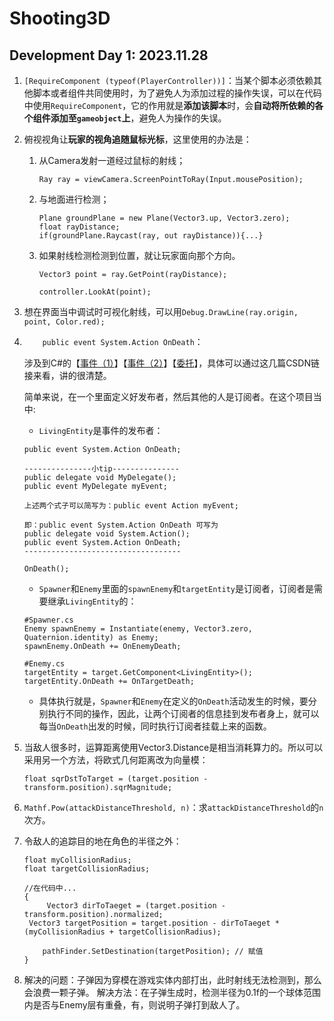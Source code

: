 # Shooting3D

## Development Day 1: 2023.11.28

1. `[RequireComponent (typeof(PlayerController))]`：当某个脚本必须依赖其他脚本或者组件共同使用时，为了避免人为添加过程的操作失误，可以在代码中使用`RequireComponent`，它的作用就是**添加该脚本**时，会**自动将所依赖的各个组件添加至`gameobject`上**，避免人为操作的失误。

2. 俯视视角让**玩家的视角追随鼠标光标**，这里使用的办法是：
   1. 从Camera发射一道经过鼠标的射线；

      ```
      Ray ray = viewCamera.ScreenPointToRay(Input.mousePosition);
      ```

   2. 与地面进行检测；

      ```
      Plane groundPlane = new Plane(Vector3.up, Vector3.zero);
      float rayDistance;
      if(groundPlane.Raycast(ray, out rayDistance)){...}
      ```

   3. 如果射线检测检测到位置，就让玩家面向那个方向。

      ```
      Vector3 point = ray.GetPoint(rayDistance);
      
      controller.LookAt(point);
      ```

      

3. 想在界面当中调试时可视化射线，可以用`Debug.DrawLine(ray.origin, point, Color.red);`

4. `    public event System.Action OnDeath`：

   涉及到C#的【[事件（1）](https://blog.csdn.net/kokool/article/details/129772271)】【[事件（2）](https://blog.csdn.net/Mr_Sun88/article/details/83689638)】【[委托](https://blog.csdn.net/weixin_45775438/article/details/128449023?spm=1001.2101.3001.6650.6&utm_medium=distribute.pc_relevant.none-task-blog-2%7Edefault%7EBlogCommendFromBaidu%7ERate-6-128449023-blog-83689638.235%5Ev38%5Epc_relevant_anti_t3_base&depth_1-utm_source=distribute.pc_relevant.none-task-blog-2%7Edefault%7EBlogCommendFromBaidu%7ERate-6-128449023-blog-83689638.235%5Ev38%5Epc_relevant_anti_t3_base&utm_relevant_index=7)】，具体可以通过这几篇CSDN链接来看，讲的很清楚。

   简单来说，在一个里面定义好发布者，然后其他的人是订阅者。在这个项目当中:

   - `LivingEntity`是事件的发布者：

   ```
   public event System.Action OnDeath;
   
   ---------------小tip---------------
   public delegate void MyDelegate();
   public event MyDelegate myEvent;
   
   上述两个式子可以简写为：public event Action myEvent;
   
   即：public event System.Action OnDeath 可写为
   public delegate void System.Action();
   public event System.Action OnDeath;
   -----------------------------------
   
   OnDeath();
   ```

   - `Spawner`和`Enemy`里面的`spawnEnemy`和`targetEntity`是订阅者，订阅者是需要继承`LivingEntity`的：

   ```
   #Spawner.cs
   Enemy spawnEnemy = Instantiate(enemy, Vector3.zero, Quaternion.identity) as Enemy;
   spawnEnemy.OnDeath += OnEnemyDeath;
   
   #Enemy.cs
   targetEntity = target.GetComponent<LivingEntity>();
   targetEntity.OnDeath += OnTargetDeath;
   ```

   - 具体执行就是，`Spawner`和`Enemy`在定义的`OnDeath`活动发生的时候，要分别执行不同的操作，因此，让两个订阅者的信息挂到发布者身上，就可以每当`OnDeath`出发的时候，同时执行订阅者挂载上来的函数。

5. 当敌人很多时，运算距离使用Vector3.Distance是相当消耗算力的。所以可以采用另一个方法，将欧式几何距离改为向量模：

   ```
   float sqrDstToTarget = (target.position - transform.position).sqrMagnitude;
   ```

6. `Mathf.Pow(attackDistanceThreshold, n)`：求`attackDistanceThreshold`的`n`次方。

7. 令敌人的追踪目的地在角色的半径之外：

   ```
   float myCollisionRadius;
   float targetCollisionRadius;
       
   //在代码中...
   {
      	Vector3 dirToTaeget = (target.position - transform.position).normalized;
   	Vector3 targetPosition = target.position - dirToTaeget * (myCollisionRadius + targetCollisionRadius);
       
       pathFinder.SetDestination(targetPosition); // 赋值
   }  
   ```

8. 解决的问题：子弹因为穿模在游戏实体内部打出，此时射线无法检测到，那么会浪费一颗子弹。
   解决方法：在子弹生成时，检测半径为0.1f的一个球体范围内是否与Enemy层有重叠，有，则说明子弹打到敌人了。
